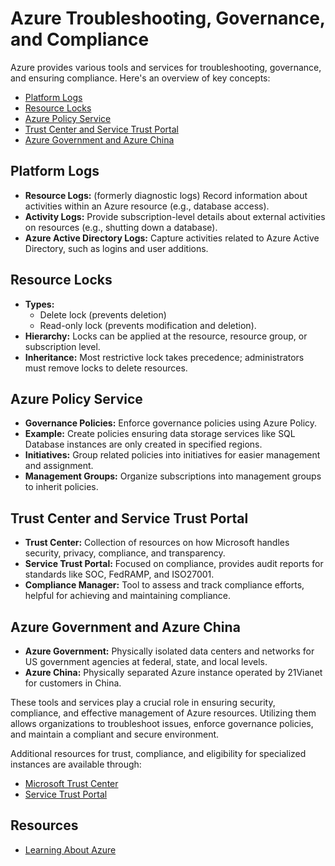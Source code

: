 # Azure Troubleshooting, Governance, and Compliance

Azure provides various tools and services for troubleshooting, governance, and ensuring compliance. Here's an overview of key concepts:

- [Platform Logs](#platform-logs)
- [Resource Locks](#resource-locks)
- [Azure Policy Service](#azure-policy-service)
- [Trust Center and Service Trust Portal](#trust-center-and-service-trust-portal)
- [Azure Government and Azure China](#azure-government-and-azure-china)


## Platform Logs
- **Resource Logs:** (formerly diagnostic logs) Record information about activities within an Azure resource (e.g., database access).
- **Activity Logs:** Provide subscription-level details about external activities on resources (e.g., shutting down a database).
- **Azure Active Directory Logs:** Capture activities related to Azure Active Directory, such as logins and user additions.

## Resource Locks

- **Types:** 
    - Delete lock (prevents deletion) 
    - Read-only lock (prevents modification and deletion).
- **Hierarchy:** Locks can be applied at the resource, resource group, or subscription level.
- **Inheritance:** Most restrictive lock takes precedence; administrators must remove locks to delete resources.

## Azure Policy Service

- **Governance Policies:** Enforce governance policies using Azure Policy.
- **Example:** Create policies ensuring data storage services like SQL Database instances are only created in specified regions.
- **Initiatives:** Group related policies into initiatives for easier management and assignment.
- **Management Groups:** Organize subscriptions into management groups to inherit policies.

## Trust Center and Service Trust Portal

- **Trust Center:** Collection of resources on how Microsoft handles security, privacy, compliance, and transparency.
- **Service Trust Portal:** Focused on compliance, provides audit reports for standards like SOC, FedRAMP, and ISO27001.
- **Compliance Manager:** Tool to assess and track compliance efforts, helpful for achieving and maintaining compliance.

## Azure Government and Azure China

- **Azure Government:** Physically isolated data centers and networks for US government agencies at federal, state, and local levels.
- **Azure China:** Physically separated Azure instance operated by 21Vianet for customers in China.

These tools and services play a crucial role in ensuring security, compliance, and effective management of Azure resources. Utilizing them allows organizations to troubleshoot issues, enforce governance policies, and maintain a compliant and secure environment. 

Additional resources for trust, compliance, and eligibility for specialized instances are available through:

- [Microsoft Trust Center](https://microsoft.com/trust-center)
- [Service Trust Portal](https://servicetrust.microsoft.com/)



## Resources 

- [Learning About Azure](https://cloudacademy.com/learning-paths/learning-about-azure-5663/)
